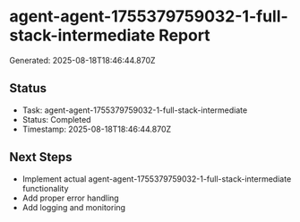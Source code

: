 # agent-agent-1755379759032-1-full-stack-intermediate Report

Generated: 2025-08-18T18:46:44.870Z

## Status
- Task: agent-agent-1755379759032-1-full-stack-intermediate
- Status: Completed
- Timestamp: 2025-08-18T18:46:44.870Z

## Next Steps
- Implement actual agent-agent-1755379759032-1-full-stack-intermediate functionality
- Add proper error handling
- Add logging and monitoring
